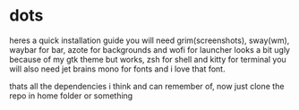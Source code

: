# dots
heres a quick installation guide
you will need grim(screenshots), sway(wm), waybar for bar, azote for backgrounds and wofi for launcher looks a bit ugly 
because of my gtk theme but works, zsh for shell and kitty for terminal
you will also need jet brains mono for fonts and i love that font.

thats all the dependencies i think and can remember of, now just clone the repo in home folder or something
